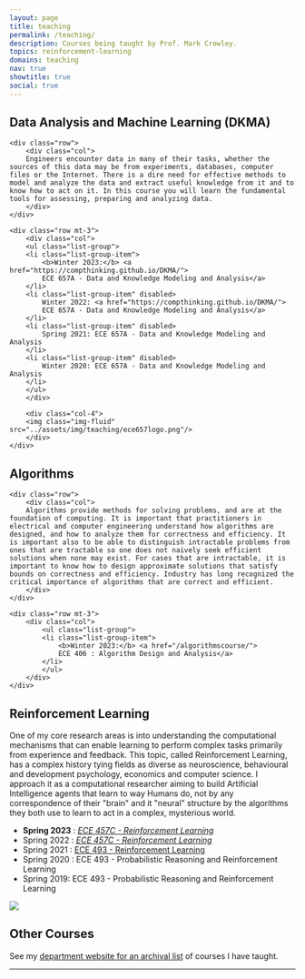 ```yaml
---
layout: page
title: teaching
permalink: /teaching/
description: Courses being taught by Prof. Mark Crowley.
topics: reinforcement-learning
domains: teaching
nav: true
showtitle: true
social: true
---
```



<div class="container-fluid">
    <div class="row">
        <div class="col">
            <h2>Data Analysis and Machine Learning (DKMA)</h2>
        </div>
    </div>

    <div class="row">
        <div class="col">
        Engineers encounter data in many of their tasks, whether the sources of this data may be from experiments, databases, computer files or the Internet. There is a dire need for effective methods to model and analyze the data and extract useful knowledge from it and to know how to act on it. In this course you will learn the fundamental tools for assessing, preparing and analyzing data.
        </div>
    </div>
    
    <div class="row mt-3">
        <div class="col">
        <ul class="list-group">
        <li class="list-group-item"> 
            <b>Winter 2023:</b> <a href="https://compthinking.github.io/DKMA/">
            ECE 657A - Data and Knowledge Modeling and Analysis</a>
        </li>
        <li class="list-group-item" disabled> 
            Winter 2022: <a href="https://compthinking.github.io/DKMA/">
            ECE 657A - Data and Knowledge Modeling and Analysis</a>
        </li>
        <li class="list-group-item" disabled> 
            Spring 2021: ECE 657A - Data and Knowledge Modeling and Analysis
        </li>
        <li class="list-group-item" disabled> 
            Winter 2020: ECE 657A - Data and Knowledge Modeling and Analysis
        </li>
        </ul>
        </div>
        
        <div class="col-4">
        <img class="img-fluid" src="../assets/img/teaching/ece657logo.png"/>
        </div>
    </div>

   <div class="row">
        <div class="col">
            <h2>Algorithms</h2>
        </div>
    </div>

    <div class="row">
        <div class="col">
        Algorithms provide methods for solving problems, and are at the foundation of computing. It is important that practitioners in electrical and computer engineering understand how algorithms are designed, and how to analyze them for correctness and efficiency. It is important also to be able to distinguish intractable problems from ones that are tractable so one does not naively seek efficient solutions when none may exist. For cases that are intractable, it is important to know how to design approximate solutions that satisfy bounds on correctness and efficiency. Industry has long recognized the critical importance of algorithms that are correct and efficient. 
        </div>
    </div>
    
    <div class="row mt-3">
        <div class="col">
            <ul class="list-group">
            <li class="list-group-item"> 
                <b>Winter 2023:</b> <a href="/algorithmscourse/">
                ECE 406 : Algorithm Design and Analysis</a>
            </li>
            </ul>
        </div>
    </div>

<div class="row">
	<div class="col">
		<h2>Reinforcement Learning</h2>
	</div>
</div>

<div class="row">
<div class="col">
One of my core research areas is into understanding the computational mechanisms that can enable learning to perform complex tasks primarily from experience and feedback. This topic, called Reinforcement Learning, has a complex history tying fields as diverse as neuroscience, behavioural and development psychology, economics and computer science. I approach it as a computational researcher aiming to build Artificial Intelligence agents that learn to way Humans do, not by any correspondence of their "brain" and it "neural" structure by the algorithms they both use to learn to act in a complex, mysterious world.
</div></div>

<div class="row mt-3">
    <div class="col">
        <ul class="list-group">
        		<li class="list-group-item"> <b>Spring 2023</b> : 
                <i><a  href="/rlcourse/">ECE 457C - Reinforcement Learning</a></i>
            </li>
            <li class="list-group-item" disabled>Spring 2022 : 
                <i><a  href="/rlcourseS22/">ECE 457C - Reinforcement Learning</a></i>
            </li>
            <li class="list-group-item" disabled> Spring 2021 : 
                <a href="/rlcourseS21/">ECE 493 - Reinforcement Learning</a>
            </li>
            <li class="list-group-item" disabled> 
                Spring 2020 : ECE 493 - Probabilistic Reasoning and Reinforcement Learning
            </li>
            <li class="list-group-item" disabled> 
                Spring 2019: ECE 493 - Probabilistic Reasoning and Reinforcement Learning
            </li>
        </ul>
    </div>
    <div class="col-4">
    <img  class="img-fluid" src="../assets/img/teaching/ece493-logo.png">
    </div>
</div>

<div class="row"> 
	<div class="col">
		<h2>Other Courses</h2>
	</div>
</div>

<div class="row> <div class="col">
<div class="col">
See my <a href="https://uwaterloo.ca/scholar/mcrowley/classes">department website for an archival list</a> of courses I have taught.
</div> </div>
</div>

<hr>

